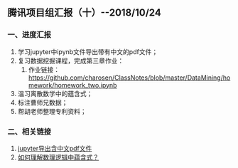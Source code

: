 ## 腾讯项目组汇报（十）--2018/10/24

### 一、进度汇报

1. 学习jupyter中ipynb文件导出带有中文的pdf文件；
2. 复习数据挖掘课程，完成第三章作业：
    1. 作业链接：<https://github.com/charosen/ClassNotes/blob/master/DataMining/homework/homework_two.ipynb>
3. 温习离散数学中的蕴含式；
4. 标注曹师兄数据；
5. 帮胡老师整理专利资料；

### 二、相关链接

1. [jupyter导出含中文pdf文件](https://blog.csdn.net/weixin_42114013/article/details/81106797?utm_source=blogxgwz1)
2. [如何理解数理逻辑中蕴含式？](https://www.zhihu.com/question/35646091)